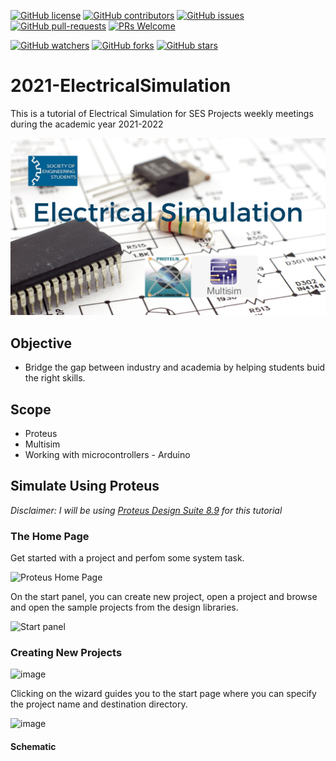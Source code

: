 [![GitHub license](https://img.shields.io/github/license/JKUATSES/2021-electricalSimulation.svg)](https://github.com/JKUATSES/2021-electricalSimulation/blob/main/LICENSE)
[![GitHub contributors](https://img.shields.io/github/contributors/JKUATSES/2021-electricalSimulation.svg)](https://github.com/JKUATSES/2021-electricalSimulation/graphs/contributors)
[![GitHub issues](https://img.shields.io/github/issues/JKUATSES/2021-electricalSimulation.svg)](https://github.com/JKUATSES/2021-electricalSimulation/issues)
[![GitHub pull-requests](https://img.shields.io/github/issues-pr/JKUATSES/2021-electricalSimulation.svg)](https://github.com/JKUATSES/2021-electricalSimulation/pulls)
[![PRs Welcome](https://img.shields.io/badge/PRs-welcome-brightgreen.svg?style=flat-square)](http://makeapullrequest.com)

[![GitHub watchers](https://img.shields.io/github/watchers/JKUATSES/2021-electricalSimulation.svg?style=social&label=Watch)](https://github.com/JKUATSES/2021-electricalSimulation/watchers)
[![GitHub forks](https://img.shields.io/github/forks/JKUATSES/2021-electricalSimulation.svg?style=social&label=Fork)](https://github.com/JKUATSES/2021-electricalSimulation/network/members)
[![GitHub stars](https://img.shields.io/github/stars/JKUATSES/2021-electricalSimulation.svg?style=social&label=Sta)](https://github.com/JKUATSES/2021-electricalSimulation/stargazers)

# 2021-ElectricalSimulation
This is a tutorial of Electrical Simulation for SES Projects weekly meetings during the academic year 2021-2022

![alt text](https://github.com/JKUATSES/2021-electricalSimulation/blob/main/Electrical%20Simulation.png)

## Objective
   - Bridge the gap between industry and academia by helping students buid the right skills.
## Scope
   * Proteus
   * Multisim
   * Working with microcontrollers - Arduino
## Simulate Using Proteus
_Disclaimer: I will be using [Proteus Design Suite 8.9](https://www.labcenter.com/) for this tutorial_

### The Home Page
Get started with a project and perfom some system task.

![Proteus Home Page](https://user-images.githubusercontent.com/72353423/121546077-b3859e80-ca13-11eb-9b52-b5e459477446.png)

On the start panel, you can create new project, open a project and browse and open the sample projects from the design libraries.

![Start panel](https://user-images.githubusercontent.com/72353423/121545840-8933e100-ca13-11eb-808a-444beb12de60.png)

### Creating New Projects

![image](https://user-images.githubusercontent.com/72353423/121546495-00697500-ca14-11eb-8b30-94fd75779db4.png)

Clicking on the wizard guides you to the start page where you can specify the project name and destination directory.

![image](https://user-images.githubusercontent.com/72353423/121547333-b9c84a80-ca14-11eb-88c4-06ee48f23578.png)

#### Schematic


